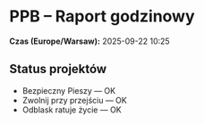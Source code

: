 # PPB – Raport godzinowy
**Czas (Europe/Warsaw):** 2025-09-22 10:25

## Status projektów
- Bezpieczny Pieszy — OK
- Zwolnij przy przejściu — OK
- Odblask ratuje życie — OK

